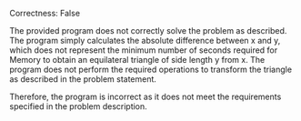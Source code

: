 Correctness: False

The provided program does not correctly solve the problem as described. The program simply calculates the absolute difference between x and y, which does not represent the minimum number of seconds required for Memory to obtain an equilateral triangle of side length y from x. The program does not perform the required operations to transform the triangle as described in the problem statement. 

Therefore, the program is incorrect as it does not meet the requirements specified in the problem description.